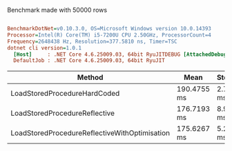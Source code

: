 Benchmark made with 50000 rows
``` ini

BenchmarkDotNet=v0.10.3.0, OS=Microsoft Windows version 10.0.14393
Processor=Intel(R) Core(TM) i5-7200U CPU 2.50GHz, ProcessorCount=4
Frequency=2648438 Hz, Resolution=377.5810 ns, Timer=TSC
dotnet cli version=1.0.1
  [Host]     : .NET Core 4.6.25009.03, 64bit RyuJITDEBUG [AttachedDebugger]
  DefaultJob : .NET Core 4.6.25009.03, 64bit RyuJIT


```
 |                                        Method |        Mean |    StdDev |
 |---------------------------------------------- |------------ |---------- |
 |                  LoadStoredProcedureHardCoded | 190.4755 ms | 2.7444 ms |
 |                 LoadStoredProcedureReflective | 176.7193 ms | 8.9337 ms |
 | LoadStoredProcedureReflectiveWithOptimisation | 175.6267 ms | 5.2395 ms |
